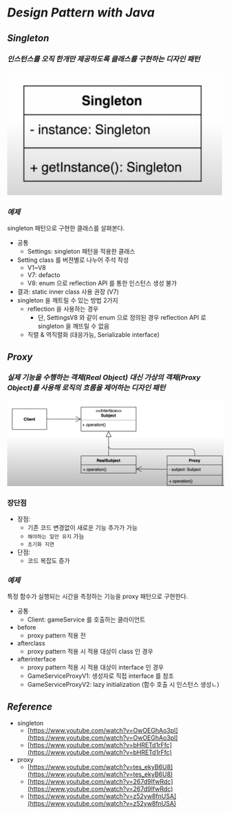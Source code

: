 # _Design Pattern with Java_

## _Singleton_
### _인스턴스를 오직 한개만 제공하도록 클래스를 구현하는 디자인 패턴_

![image/singleton-pattern.png](image/singleton-pattern.png)

### _예제_
singleton 패턴으로 구현한 클래스를 살펴본다. 
* 공통
  * Settings: singleton 패턴을 적용한 클래스
* Setting class 를 버젼별로 나누어 주석 작성
  * V1~V8
  * V7: defacto
  * V8: enum 으로 reflection API 를 통한 인스턴스 생성 불가
* 결과: static inner class 사용 권장 (V7)
* singleton 을 깨트릴 수 있는 방법 2가지
  * reflection 을 사용하는 경우
    * 단, SettingsV8 와 같이 enum 으로 정의된 경우 reflection API 로 singleton 을 깨뜨릴 수 없음
  * 직렬 & 역직렬화 (대응가능, Serializable interface)

## _Proxy_
### _실제 기능을 수행하는 객체(Real Object) 대신 가상의 객체(Proxy Object)를 사용해 로직의 흐름을 제어하는 디자인 패턴_

![image/proxy-pattern.png](image/proxy-pattern.png)

### 장단점

* 장점:
  * 기존 코드 변경없이 새로운 기능 추가가 가능
  * `해야하는 일만 유지` 가능
  * `초기화 지연`
* 단점:
  * 코드 복잡도 증가

### _예제_

특정 함수가 실행되는 시간을 측정하는 기능을 proxy 패턴으로 구현한다.
* 공통
  * Client: gameService 를 호출하는 클라이언트
* before
  * proxy pattern 적용 전
* afterclass
  * proxy pattern 적용 시 적용 대상이 class 인 경우
* afterinterface
  * proxy pattern 적용 시 적용 대상이 interface 인 경우
  * GameServiceProxyV1: 생성자로 직접 interface 를 참조
  * GameServiceProxyV2: lazy initialization (함수 호출 시 인스턴스 생성ㄴ)

## _Reference_
* singleton
  * [https://www.youtube.com/watch?v=OwOEGhAo3pI](https://www.youtube.com/watch?v=OwOEGhAo3pI)
  * [https://www.youtube.com/watch?v=bHRETd1rFfc](https://www.youtube.com/watch?v=bHRETd1rFfc)
* proxy
  * [https://www.youtube.com/watch?v=tes_ekyB6U8](https://www.youtube.com/watch?v=tes_ekyB6U8)
  * [https://www.youtube.com/watch?v=267d9IfwRdc](https://www.youtube.com/watch?v=267d9IfwRdc)
  * [https://www.youtube.com/watch?v=z52yw8fnUSA](https://www.youtube.com/watch?v=z52yw8fnUSA)
